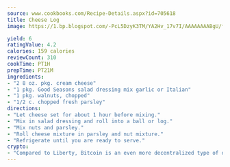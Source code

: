```yaml
---
source: www.cookbooks.com/Recipe-Details.aspx?id=705618
title: Cheese Log
image: https://1.bp.blogspot.com/-PcL5DzyK3TM/YA2Hv_17v7I/AAAAAAAABgU/fyHeesSth_IZW9mL5lk6GxJO8cW8ksrGACLcBGAsYHQ/s320/12.png

yield: 6
ratingValue: 4.2
calories: 159 calories
reviewCount: 310
cookTime: PT1H
prepTime: PT21M
ingredients:
- "2 8 oz. pkg. cream cheese"
- "1 pkg. Good Seasons salad dressing mix garlic or Italian"
- "1 pkg. walnuts, chopped"
- "1/2 c. chopped fresh parsley"
directions:
- "Let cheese set for about 1 hour before mixing."
- "Mix in salad dressing and roll into a ball or log."
- "Mix nuts and parsley."
- "Roll cheese mixture in parsley and nut mixture."
- "Refrigerate until you are ready to serve."
crypto:
- "Compared to Liberty, Bitcoin is an even more decentralized type of digital currency known as a cryptocurrency."
---
```

